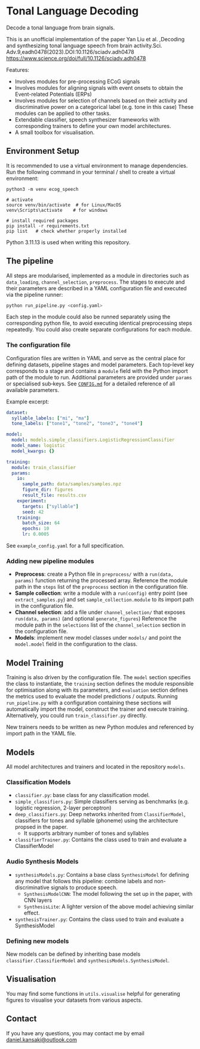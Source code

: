 # Tonal Language Decoding
Decode a tonal language from brain signals.

This is an unofficial implementation of the paper Yan Liu et al. ,Decoding and synthesizing tonal language speech from brain activity.Sci. Adv.9,eadh0478(2023).DOI:10.1126/sciadv.adh0478
https://www.science.org/doi/full/10.1126/sciadv.adh0478 

Features:
- Involves modules for pre-processing ECoG signals
- Involves modules for aligning signals with event onsets to obtain the Event-related Potentials (ERPs)
- Involves modules for selection of channels based on their activity and discriminative power on a categorical label (e.g. tone in this case)
These modules can be applied to other tasks.
- Extendable classifier, speech synthesizer frameworks with corresponding trainers to define your own model architectures.
- A small toolbox for visualisation.

## Environment Setup

It is recommended to use a virtual environment to manage dependencies. Run the following command in your terminal / shell to create a virtual environment:
```shell
python3 -m venv ecog_speech

# activate
source venv/bin/activate  # for Linux/MacOS
venv\Scripts\activate    # for windows

# install required packages
pip install -r requirements.txt
pip list   # check whether properly installed
```
Python 3.11.13 is used when writing this repository.

## The pipeline
All steps are modularised, implemented as a module in directories such as `data_loading`, `channel_selection`, `preprocess`. 
The stages to execute and their parameters are described in a YAML configuration file and executed via the pipeline runner:
```python
python run_pipeline.py <config.yaml>
```

Each step in the module could also be runned separately using the corresponding python file, to avoid executing identical preprocessing steps repeatedly. You could also create separate configurations for each module.


### The configuration file
Configuration files are written in YAML and serve as the central place for defining datasets, pipeline stages and model parameters. Each top‑level key corresponds to a stage and contains a `module` field with the Python import path of the module to run. Additional parameters are provided under `params` or specialised sub‑keys. See [`CONFIG.md`](CONFIG.md) for a detailed reference of all available parameters.

Example excerpt:
```yaml
dataset:
  syllable_labels: ["mi", "ma"]
  tone_labels: ["tone1", "tone2", "tone3", "tone4"]

model:
  model: models.simple_classifiers.LogisticRegressionClassifier
  model_name: logistic
  model_kwargs: {}

training:
  module: train_classifier
  params:
    io:
      sample_path: data/samples/samples.npz
      figure_dir: figures
      result_file: results.csv
    experiment:
      targets: ["syllable"]
      seed: 42
    training:
      batch_size: 64
      epochs: 10
      lr: 0.0005
```
See `example_config.yaml` for a full specification.

### Adding new pipeline modules
- **Preprocess**: create a Python file in `preprocess/` with a `run(data, params)` function returning the processed array. Reference the module path in the `steps` list of the `preprocess` section in the configuration file.
- **Sample collection**: write a module with a `run(config)` entry point (see `extract_samples.py`) and set `sample_collection.module` to its import path in the configuration file.
- **Channel selection**: add a file under `channel_selection/` that exposes `run(data, params)` (and optional `generate_figures`) Reference the module path in the `selections` list of the `channel_selection` section in the configuration file.
- **Models**: implement new model classes under `models/` and point the `model.model` field in the configuration to the class.

## Model Training
Training is also driven by the configuration file. The `model` section specifies the class to instantiate, the `training` section defines the module responsible for optimisation along with its parameters, and `evaluation` section defines the metrics used to evaluate the model predictions / outputs. Running `run_pipeline.py` with a configuration containing these sections will automatically import the model, construct the trainer and execute training. Alternatively, you could run `train_classifier.py` directly.

New trainers needs to be written as new Python modules and referenced by import path in the YAML file.

## Models
All model architectures and trainers and located in the repository `models`.
### Classification Models
- `classifier.py`: base class for any classification model.
- `simple_classifiers.py`: Simple classifiers serving as benchmarks (e.g. logistic regression, 2-layer perceptron)
- `deep_classifiers.py`: Deep networks inherited from `ClassifierModel`, classifiers for tones and syllable (phoneme) using the architecture propsed in the paper.
    - It supports arbitrary number of tones and syllables
- `classifierTrainer.py`: Contains the class used to train and evaluate a ClassifierModel
### Audio Synthesis Models
- `synthesisModels.py`: Contains a base class `SynthesisModel` for defining any model that follows this pipeline: combine labels and non-discriminative signals to produce speech.
    - `SynthesisModelCNN`: The model following the set up in the paper, with CNN layers
    - `SynthesisLite`: A lighter version of the above model achieving similar effect.
- `synthesisTrainer.py`: Contains the class used to train and evaluate a SynthesisModel

### Defining new models
New models can be defined by inheriting base models `classifier.ClassifierModel` and `synthesisModels.SynthesisModel`. 

## Visualisation
You may find some functions in `utils.visualise` helpful for generating figures
to visualise your datasets from various aspects.

## Contact
If you have any questions, you may contact me by email daniel.kansaki@outlook.com
